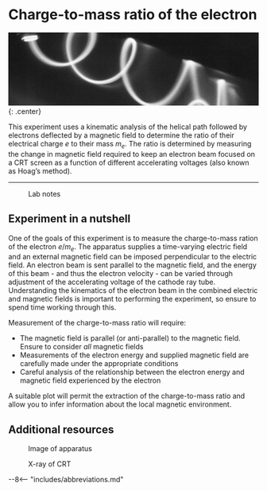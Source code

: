 # Charge-to-mass ratio of the electron

![](eonm/header.jpg){: .center}

This experiment uses a kinematic analysis of the helical path followed by electrons deflected by a magnetic field to determine the ratio of their electrical charge $e$ to their mass $m_e$. The ratio is determined by measuring the change in magnetic field required to keep an electron beam focused on a CRT screen as a function of different accelerating voltages (also known as Hoag’s method).

---

<figure markdown>
<a href = 'Legacy\e-m_notes.pdf'> <i class="fas fa-file-pdf fa-3x"></i> </a>
    <figcaption>Lab notes
    </figcaption>
</figure>


## Experiment in a nutshell

One of the goals of this experiment is to measure the charge-to-mass ration of the electron $e/m_e$. The apparatus supplies a time-varying electric field and an external magnetic field can be imposed perpendicular to the electric field. An electron beam is sent parallel to the magnetic field, and the energy of this beam - and thus the electron velocity - can be varied through adjustment of the accelerating voltage of the cathode ray tube. Understanding the kinematics of the electron beam in the combined electric and magnetic fields is important to performing the experiment, so ensure to spend time working through this.

Measurement of the charge-to-mass ratio will require:

* The magnetic field is parallel (or anti-parallel) to the magnetic field. Ensure to consider _all_ magnetic fields
* Measurements of the electron energy and supplied magnetic field are carefully made under the appropriate conditions
* Careful analysis of the relationship between the electron energy and magnetic field experienced by the electron

A suitable plot will permit the extraction of the charge-to-mass ratio and allow you to infer information about the local magnetic environment. 

## Additional resources

<figure markdown>
<a href = 'Legacy\e-m_image.pdf'> <i class="fas fa-image fa-3x"></i> </a>
    <figcaption>Image of apparatus
    </figcaption>
</figure>

<figure markdown>
<a href = 'CRT-xray.jpeg'> <i class="fas fa-image fa-3x"></i> </a>
    <figcaption>X-ray of CRT
    </figcaption>
</figure>

--8<-- "includes/abbreviations.md"
